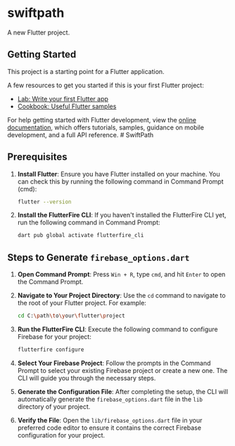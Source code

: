 # swiftpath

A new Flutter project.

## Getting Started

This project is a starting point for a Flutter application.

A few resources to get you started if this is your first Flutter project:

- [Lab: Write your first Flutter app](https://docs.flutter.dev/get-started/codelab)
- [Cookbook: Useful Flutter samples](https://docs.flutter.dev/cookbook)

For help getting started with Flutter development, view the
[online documentation](https://docs.flutter.dev/), which offers tutorials,
samples, guidance on mobile development, and a full API reference.
#   S w i f t P a t h 
 
 


## Prerequisites

1. **Install Flutter**:
   Ensure you have Flutter installed on your machine. You can check this by running the following command in Command Prompt (cmd):
   ```bash
   flutter --version
   ```

2. **Install the FlutterFire CLI**:
   If you haven't installed the FlutterFire CLI yet, run the following command in Command Prompt:
   ```bash
   dart pub global activate flutterfire_cli
   ```

## Steps to Generate `firebase_options.dart`

1. **Open Command Prompt**:
   Press `Win + R`, type `cmd`, and hit `Enter` to open the Command Prompt.

2. **Navigate to Your Project Directory**:
   Use the `cd` command to navigate to the root of your Flutter project. For example:
   ```bash
   cd C:\path\to\your\flutter\project
   ```

3. **Run the FlutterFire CLI**:
   Execute the following command to configure Firebase for your project:
   ```bash
   flutterfire configure
   ```

4. **Select Your Firebase Project**:
   Follow the prompts in the Command Prompt to select your existing Firebase project or create a new one. The CLI will guide you through the necessary steps.

5. **Generate the Configuration File**:
   After completing the setup, the CLI will automatically generate the `firebase_options.dart` file in the `lib` directory of your project.

6. **Verify the File**:
   Open the `lib/firebase_options.dart` file in your preferred code editor to ensure it contains the correct Firebase configuration for your project.
